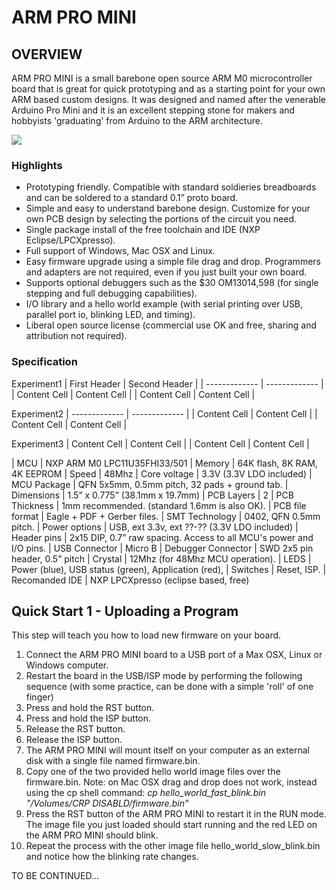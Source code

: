 ARM PRO MINI
============

## OVERVIEW

ARM PRO MINI is a small barebone open source ARM M0 microcontroller board that is great for 
quick prototyping and as a starting point for your own ARM based custom designs. 
It was designed and named after the venerable Arduino Pro Mini and it is an excellent 
stepping stone for makers and hobbyists 'graduating' from Arduino to the ARM architecture.

![](www/arm_pro_mini.png)

### Highlights

* Prototyping friendly. Compatible with standard soldieries breadboards and can be soldered to a standard 0.1” proto board.
* Simple and easy to understand barebone design. Customize for your own PCB design by selecting the portions of the circuit you need.
* Single package install of the free toolchain and IDE (NXP Eclipse/LPCXpresso).
* Full support of Windows, Mac OSX and Linux.
* Easy firmware upgrade using a simple file drag and drop. Programmers and adapters are not required, even if you just built your own board.
* Supports optional debuggers such as the $30 OM13014,598 (for single stepping and full debugging capabilities).
* I/O library and a hello world example (with serial printing over USB, parallel port io, blinking LED, and timing).
* Liberal open source license (commercial use OK and free, sharing and attribution not required).

### Specification

Experiment1
| First Header  | Second Header |
| ------------- | ------------- |
| Content Cell  | Content Cell  |
| Content Cell  | Content Cell  |

Experiment2
| ------------- | ------------- |
| Content Cell  | Content Cell  |
| Content Cell  | Content Cell  |

Experiment3
| Content Cell  | Content Cell  |
| Content Cell  | Content Cell  |

| MCU | NXP ARM M0 LPC11U35FHI33/501
| Memory | 64K flash, 8K RAM, 4K EEPROM
| Speed | 48Mhz
| Core voltage | 3.3V   (3.3V LDO included)
| MCU Package | QFN 5x5mm, 0.5mm pitch, 32 pads + ground tab.
| Dimensions | 1.5” x 0.775”  (38.1mm x 19.7mm)
| PCB Layers | 2
| PCB Thickness | 1mm recommended. (standard 1.6mm is also OK).
| PCB file format | Eagle + PDF + Gerber files.
| SMT Technology | 0402, QFN 0.5mm pitch.
| Power options | USB, ext 3.3v, ext ??-?? (3.3V LDO included) 
| Header pins | 2x15 DIP, 0.7” raw spacing. Access to all MCU's power and I/O pins.
| USB Connector | Micro B
| Debugger Connector | SWD 2x5 pin header, 0.5” pitch
| Crystal | 12Mhz (for 48Mhz MCU operation).
| LEDS | Power (blue), USB status (green), Application (red), 
| Switches | Reset, ISP.
| Recomanded IDE | NXP LPCXpresso (eclipse based, free)

## Quick Start 1 - Uploading a Program

This step will teach you how to load new firmware on your board.

1. Connect the ARM PRO MINI board to a USB port of a Max OSX, Linux or Windows computer.
2. Restart the board in the USB/ISP mode by performing the following sequence (with some practice, can be done with a simple 'roll' of one finger)
3. Press and hold the RST button.
4. Press and hold the ISP button.
5. Release the RST button.
6. Release the ISP button.
7. The ARM PRO MINI will mount itself on your computer as an external disk with a single file named firmware.bin.
8. Copy one of the two provided hello world image files over the firmware.bin. Note: on Mac OSX drag and drop does not work, instead using the cp shell command: *cp hello_world_fast_blink.bin "/Volumes/CRP DISABLD/firmware.bin"*
9. Press the RST button of the ARM PRO MINI to restart it in the RUN mode. The image file you just loaded should start running and the red LED on the ARM PRO MINI should blink.
10. Repeat the process with the other image file hello_world_slow_blink.bin  and notice how the blinking rate changes.

TO BE CONTINUED...


